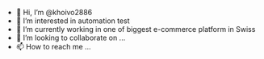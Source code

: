 - 👋 Hi, I’m @khoivo2886
- 👀 I’m interested in automation test
- 🌱 I’m currently working in one of biggest e-commerce platform in Swiss
- 💞️ I’m looking to collaborate on ...
- 📫 How to reach me ...

<!---
khoivo2886/khoivo2886 is a ✨ special ✨ repository because its `README.md` (this file) appears on your GitHub profile.
You can click the Preview link to take a look at your changes.
--->
